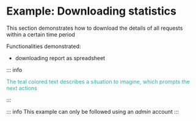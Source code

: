 # Example: Downloading statistics
This section demonstrates how to download the details of all requests within a certain time period

Functionalities demonstrated:
- downloading report as spreadsheet

::: info
<p style="color: lightseagreen">
The teal colored text describes a situation to imagine, which prompts the next actions
</p>
:::

::: info
This example can only be followed using an _admin_ account
:::